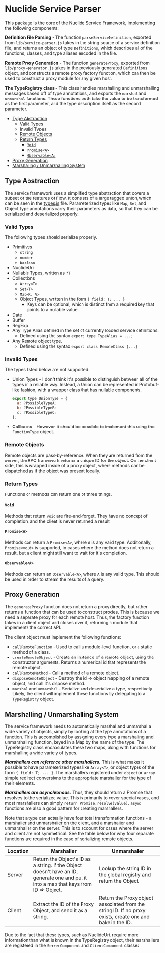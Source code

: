 # Nuclide Service Parser

This package is the core of the Nuclide Service Framework, implementing the following components:

**Definition File Parsing** - The function `parseServiceDefinition`, exported from `lib/service-parser.js` takes in the string source of a service definition file, and returns an object of type `Definitions`, which describes all of the functions, classes, and type aliases encoded in the file.

**Remote Proxy Generation** - The function `generateProxy`, exported from `lib/proxy-generator.js` takes in the previously generated `Definitions` object, and constructs a remote proxy factory function, which can then be used to construct a proxy module for any given host.

**The TypeRegistry class** - This class handles marshalling and unmarshalling messages based off of type annotations, and exports the `marshal` and `unmarshal` functions. These functions both take the value to be transformed as the first parameter, and the type description itself as the second parameter.

- [Type Abstraction](#type-abstraction)
  - [Valid Types](#valid-types)
  - [Invalid Types](#invalid-types)
  - [Remote Objects](#remote-objects)
  - [Return Types](#return-types)
    - [`Void`](#void)
    - [`Promise<A>`](#promisea)
    - [`Observable<A>`](#observablea)
- [Proxy Generation](#proxy-generation)
- [Marshalling / Unmarshalling System](#marshalling--unmarshalling-system)

## Type Abstraction

The service framework uses a simplified type abstraction that covers a subset of the features of Flow. It consists of a large tagged union, which can be seen in the [types.js](./types.js) file. Parameterized types like `Map`, `Set`, and Object type annotations carry their parameters as data, so that they can be serialized and deserialized properly.

### Valid Types

The following types should serialize properly.
- Primitives
  - `string`
  - `number`
  - `boolean`
- NuclideUri
- Nullable Types, written as `?T`
- Collections
  - `Array<T>`
  - `Set<T>`
  - `Map<K, V>`
  - Object Types, written in the form `{ field: T; ... }`
    - Keys can be optional, which is distinct from a required key that points to a nullable value.
- Date
- Buffer
- RegExp
- Any Type Alias defined in the set of currently loaded service definitions.
  - Defined using the syntax `export type TypeAlias = ...;`
- Any Remote object type.
  - Defined using the syntax `export class RemoteClass {...}`

### Invalid Types
The types listed below are not supported.

- Union Types - I don't think it's possible to distinguish between all of the types in a reliable way. Instead, a Union can be represented in Protobuf-like fashion, with a wrapper class that has nullable components.
  ```js
  export type UnionType = {
    a: ?PossibleTypeA;
    b: ?PossibleTypeB;
    c: ?PossibleTypeC;
  };
  ```
- Callbacks - However, it should be possible to implement this using the `FunctionType` object.

### Remote Objects
Remote objects are pass-by-reference. When they are returned from the server, the RPC framework returns a unique ID for the object. On the client side, this is wrapped inside of a proxy object, where methods can be dispatched as if the object was present locally.

### Return Types
Functions or methods can return one of three things.

#### `Void`
Methods that return `void` are fire-and-forget. They have no concept of completion, and the client is never returned a result.

#### `Promise<A>`
Methods can return a `Promise<A>`, where `A` is any valid type. Additionally, `Promise<void>` is supported, in cases where the method does not return a result, but a client might still want to wait for it's completion.

#### `Observable<A>`
Methods can return an `Observable<A>`, where `A` is any valid type. This should be used in order to stream the results of a query.

## Proxy Generation

The `generateProxy` function does not return a proxy directly, but rather returns a function that can be used to construct proxies. This is because we need a separate proxy for each remote host. Thus, the factory function takes in a client object and closes over it, returning a module that implements the correct API.

The client object must implement the following functions:

- `callRemoteFunction` - Used to call a module-level function, or a static method of a class.
- `createRemoteObject` - Create an instance of a remote object, using the constructor arguments. Returns a numerical id that represents the remote object.
- `callRemoteMethod` - Call a method of a remote object.
- `disposeRemoteObject` - Destroy the id => object mapping of a remote object, and call it's dispose method.
- `marshal` and `unmarshal` - Serialize and deserialize a type, respectively. Likely, the client will implement these functions by delegating to a `TypeRegistry` object.

## Marshalling / Unmarshalling System
The service framework needs to automatically marshal and unmarshal a wide variety of objects, simply by looking at the type annotations of a function. This is accomplished by assigning every type a marshalling and unmarshalling function, keyed in a Map by the name of the type. The TypeRegistry class encapsulates these two maps, along with functions for marshalling a wide variety of types.

***Marshallers can reference other marshallers.*** This is what makes it possible to have parameterized types like `Array<T>`, or object types of the form `{ field: T; ... }`. The marshallers registered under `object` or `array` simple redirect conversions to the appropriate marshaller for the type of their elements.

***Marshallers are asynchronous.*** Thus, they should return a Promise that resolves to the serialized value. This is primarily to cover special cases, and most marshallers can simply `return Promise.resolve(value)`. `async` functions are also a good pattern for creating marshallers.

Note that a type can actually have four total transformation functions - a marshaller and unmarshaller on the client, and a marshaller and unmarshaller on the server. This is to account for cases where the server and client are not symmetrical. See the table below for why four separate functions are required in the case of serializing remote objects.

| Location | Marshaller | Unmarshaller |
|----------|---------------------------------------------------------------------------------------------------------------------------------------|-----------------------------------------------------------------------------------------------------------|
| Server | Return the Object's ID as a string. If the Object doesn't have an ID, generate one and put it into a map that keys from ID => Object. | Lookup the string ID in the global registry and return the Object. |
| Client | Extract the ID of the Proxy Object, and send it as a string. | Return the Proxy object associated from the string ID. If no proxy exists, create one and bake in the ID. |

Due to the fact that these types, such as NuclideUri, require more information than what is known in the TypeRegistry object, their marshallers are registered in the `ServerComponent` and `ClientComponent` classes
